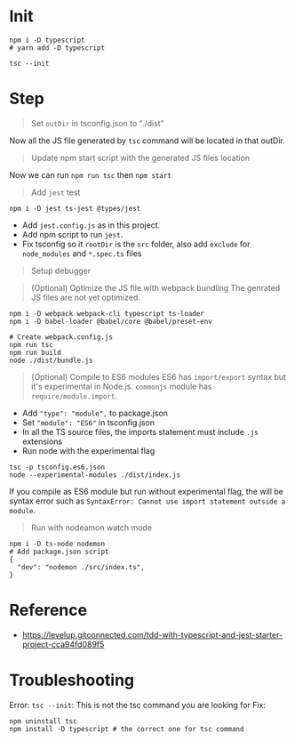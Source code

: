 # Init
```
npm i -D typescript
# yarn add -D typescript

tsc --init
```

# Step
> Set `outDir` in tsconfig.json to "./dist"

Now all the JS file generated by `tsc` command will be located in that outDir.

> Update npm start script with the generated JS files location

Now we can run `npm run tsc` then `npm start`

> Add `jest` test
```
npm i -D jest ts-jest @types/jest
```
* Add `jest.config.js` as in this project.
* Add npm script to run `jest`.
* Fix tsconfig so it `rootDir` is the `src` folder, also add `exclude` for `node_modules` and `*.spec.ts` files

> Setup debugger

> (Optional) Optimize the JS file with webpack bundling
The genrated JS files are not yet optimized.
```
npm i -D webpack webpack-cli typescript ts-loader
npm i -D babel-loader @babel/core @babel/preset-env

# Create webpack.config.js
npm run tsc
npm run build
node ./dist/bundle.js
```

> (Optional) Compile to ES6 modules
ES6 has `import/export` syntax but it's experimental in Node.js. `commonjs` module has `require/module.import`.
* Add `"type": "module",` to package.json
* Set `"module": "ES6"` in tsconfig.json
* In all the TS source files, the imports statement must include `.js` extensions
* Run node with the experimental flag
```
tsc -p tsconfig.es6.json
node --experimental-modules ./dist/index.js
```

If you compile as ES6 module but run without experimental flag, the will be syntax error such as `SyntaxError: Cannot use import statement outside a module`.

> Run with nodeamon watch mode
```
npm i -D ts-node nodemon
# Add package.json script
{
  "dev": "nodemon ./src/index.ts",
}
```

# Reference
* https://levelup.gitconnected.com/tdd-with-typescript-and-jest-starter-project-cca94fd089f5

# Troubleshooting
Error: `tsc --init`: This is not the tsc command you are looking for
Fix:
```
npm uninstall tsc
npm install -D typescript # the correct one for tsc command
```
